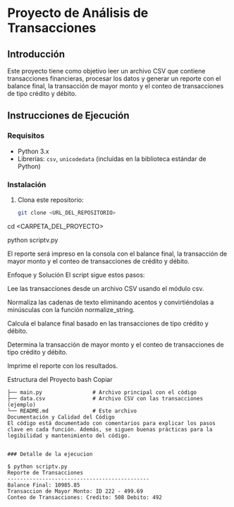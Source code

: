 # Proyecto de Análisis de Transacciones

## Introducción

Este proyecto tiene como objetivo leer un archivo CSV que contiene transacciones financieras, procesar los datos y generar un reporte con el balance final, la transacción de mayor monto y el conteo de transacciones de tipo crédito y débito.

## Instrucciones de Ejecución

### Requisitos
- Python 3.x
- Librerías: `csv`, `unicodedata` (incluidas en la biblioteca estándar de Python)

### Instalación
1. Clona este repositorio:
   ```bash
   git clone <URL_DEL_REPOSITORIO>


cd <CARPETA_DEL_PROYECTO>


python scriptv.py


El reporte será impreso en la consola con el balance final, la transacción de mayor monto y el conteo de transacciones de crédito y débito.

Enfoque y Solución
El script sigue estos pasos:

Lee las transacciones desde un archivo CSV usando el módulo csv.

Normaliza las cadenas de texto eliminando acentos y convirtiéndolas a minúsculas con la función normalize_string.

Calcula el balance final basado en las transacciones de tipo crédito y débito.

Determina la transacción de mayor monto y el conteo de transacciones de tipo crédito y débito.

Imprime el reporte con los resultados.

Estructura del Proyecto
bash
Copiar

```
├── main.py                # Archivo principal con el código
├── data.csv               # Archivo CSV con las transacciones (ejemplo)
└── README.md              # Este archivo
Documentación y Calidad del Código
El código está documentado con comentarios para explicar los pasos clave en cada función. Además, se siguen buenas prácticas para la legibilidad y mantenimiento del código.


### Detalle de la ejecucion

$ python scriptv.py
Reporte de Transacciones
---------------------------------------------
Balance Final: 10985.85
Transaccion de Mayor Monto: ID 222 - 499.69
Conteo de Transacciones: Credito: 508 Debito: 492

